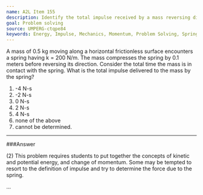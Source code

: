 ```yaml
---
name: A2L Item 155
description: Identify the total impulse received by a mass reversing direction due to hitting and compressing a spring.
goal: Problem solving
source: UMPERG-ctqpe84
keywords: Energy, Impulse, Mechanics, Momentum, Problem Solving, Springs
---
```


A mass of 0.5 kg moving along a horizontal frictionless surface
encounters a spring having k = 200 N/m.  The mass compresses the spring
by 0.1 meters before reversing its direction.  Consider the total time
the mass is in contact with the spring.  What is the total impulse
delivered to the mass by the spring?

1. -4 N-s
2. -2 N-s
3. 0 N-s
4. 2 N-s
5. 4 N-s
6. none of the above
7. cannot be determined.



<hr/>

###Answer 

(2) This problem requires students to put together the concepts
of kinetic and potential energy, and change of momentum. Some may be
tempted to resort to the definition of impulse and try to determine the
force due to the spring.

...
